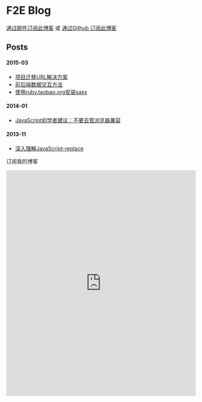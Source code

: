 F2E Blog
========

[通过邮件订阅此博客](http://www.nimojs.com/blog/subscription.html)  或 [通过Github 订阅此博客](https://github.com/nimojs/blog/issues/15)

## Posts

#### 2015-03
- [项目迁移URL解决方案](https://github.com/nimojs/blog/issues/11)
- [前后端数据交互方法](https://github.com/nimojs/blog/issues/13)
- [使用ruby.taobao.org安装sass](https://github.com/nimojs/blog/issues/14)

#### 2014-01
- [JavaScript初学者建议：不要去管浏览器兼容](https://github.com/nimojs/blog/issues/1)

#### 2013-11
- [深入理解JavaScript-replace](https://github.com/nimojs/blog/issues/2)

订阅我的博客

<iframe height="600" allowTransparency="true" style="width:100%;border:none;overflow:auto;" frameborder="0" src="http://www.mikecrm.com/f.php?t=ILwcsM"></iframe>
